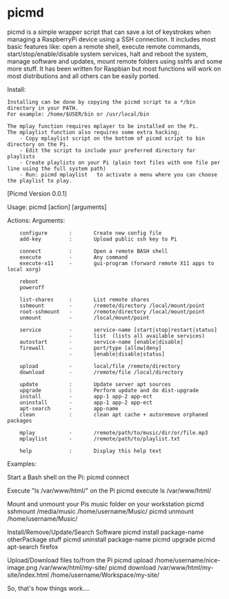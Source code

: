 picmd
=====

picmd is a simple wrapper script that can save a lot of keystrokes when managing a RaspberryPi device using a SSH connection. It includes most basic features like: open a remote shell, execute remote commands, start/stop/enable/disable system services, halt and reboot the system, manage software and updates, mount remote folders using sshfs and some more stuff. It has been written for Raspbian but most functions will work on most distributions and all others can be easily ported.


Install:

	Installing can be done by copying the picmd script to a */bin directory in your PATH.
	For example: /home/$USER/bin or /usr/local/bin

	The mplay function requires mplayer to be installed on the Pi.
	The mplaylist function also requires some extra hacking;
		- Copy mplaylist script on the bottom of picmd script to bin directory on the Pi.
		- Edit the script to include your preferred directory for playlists
		- Create playlists on your Pi (plain text files with one file per line using the full system path)
		- Run: picmd mplaylist   to activate a menu where you can choose the playlist to play.



[Picmd Version 0.0.1]

Usage:
        picmd [action] [arguments]

Actions:                Arguments:

        configure       :       Create new config file
        add-key         :       Upload public ssh key to Pi

        connect         :       Open a remote BASH shell
        execute         -       Any command
        execute-x11     -       gui-program (forward remote X11 apps to local xorg)

        reboot
        poweroff

        list-shares     :       List remote shares
        sshmount        -       /remote/directory /local/mount/point
        root-sshmount   -       /remote/directory /local/mount/point
        unmount         -       /local/mount/point

        service         -       service-name [start|stop|restart|status]
                        -       list  (lists all available services)
        autostart       -       service-name [enable|disable]
        firewall        -       port/type [allow|deny]
                        -       [enable|disable|status]

        upload          -       local/file /remote/directory
        download        -       /remote/file /local/directory

        update          :       Update server apt sources
        upgrade         :       Perform update and do dist-upgrade
        install         -       app-1 app-2 app-ect
        uninstall       -       app-1 app-2 app-ect
        apt-search      -       app-name
        clean           :       clean apt cache + autoremove orphaned packages

        mplay           -       /remote/path/to/music/dir/or/file.mp3
        mplaylist       -       /remote/path/to/playlist.txt

        help            :       Display this help text


Examples:

Start a Bash shell on the Pi:
	picmd connect

Execute "ls /var/www/html/" on the Pi
	picmd execute ls /var/www/html/

Mount and unmount your Pis music folder on your workstation
	picmd sshmount /media/music /home/username/Music/
	picmd unmount /home/username/Music/

Install/Remove/Update/Search Software
	picmd install package-name otherPackage stuff
	picmd uninstall package-name
	picmd upgrade
	picmd apt-search firefox

Upload/Download files to/from the Pi
	picmd upload /home/username/nice-image.png /var/www/html/my-site/
	picmd download /var/www/html/my-site/index.html /home/username/Workspace/my-site/


So, that's how things work....
